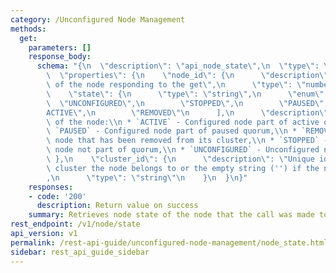 ```yaml
---
category: /Unconfigured Node Management
methods:
  get:
    parameters: []
    response_body:
      schema: "{\n  \"description\": \"api_node_state\",\n  \"type\": \"object\",\n\
        \  \"properties\": {\n    \"node_id\": {\n      \"description\": \"node-id\
        \ of the node responding to the get\",\n      \"type\": \"number\"\n    },\n\
        \    \"state\": {\n      \"type\": \"string\",\n      \"enum\": [\n      \
        \  \"UNCONFIGURED\",\n        \"STOPPED\",\n        \"PAUSED\",\n        \"\
        ACTIVE\",\n        \"REMOVED\"\n      ],\n      \"description\": \"The state\
        \ of the node:\\n * `ACTIVE` - Configured node part of active quorum,\\n *\
        \ `PAUSED` - Configured node part of paused quorum,\\n * `REMOVED` - Configured\
        \ node that has been removed from its cluster,\\n * `STOPPED` - Configured\
        \ node not part of quorum,\\n * `UNCONFIGURED` - Unconfigured node\"\n   \
        \ },\n    \"cluster_id\": {\n      \"description\": \"Unique identifier of\
        \ cluster the node belongs to or the empty string ('') if the node is unconfigured\"\
        ,\n      \"type\": \"string\"\n    }\n  }\n}"
    responses:
    - code: '200'
      description: Return value on success
    summary: Retrieves node state of the node that the call was made to.
rest_endpoint: /v1/node/state
api_version: v1
permalink: /rest-api-guide/unconfigured-node-management/node_state.html
sidebar: rest_api_guide_sidebar
---
```

